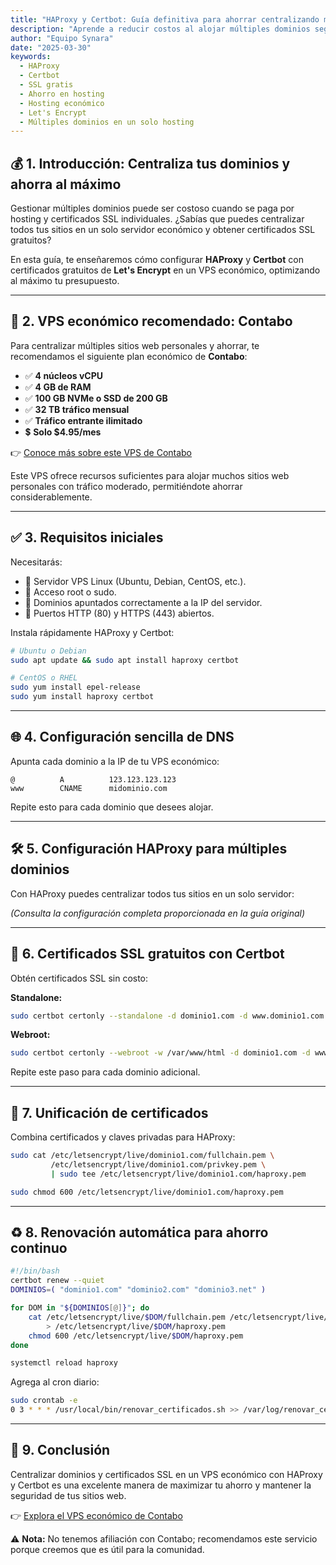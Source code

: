 ```yaml
---
title: "HAProxy y Certbot: Guía definitiva para ahorrar centralizando múltiples dominios y SSL en un VPS económico"
description: "Aprende a reducir costos al alojar múltiples dominios seguros con HAProxy y certificados SSL gratuitos usando Certbot en un VPS económico."
author: "Equipo Synara"
date: "2025-03-30"
keywords:
  - HAProxy
  - Certbot
  - SSL gratis
  - Ahorro en hosting
  - Hosting económico
  - Let's Encrypt
  - Múltiples dominios en un solo hosting
---
```


## 💰 1. Introducción: Centraliza tus dominios y ahorra al máximo

Gestionar múltiples dominios puede ser costoso cuando se paga por hosting y certificados SSL individuales. ¿Sabías que puedes centralizar todos tus sitios en un solo servidor económico y obtener certificados SSL gratuitos?

En esta guía, te enseñaremos cómo configurar **HAProxy** y **Certbot** con certificados gratuitos de **Let's Encrypt** en un VPS económico, optimizando al máximo tu presupuesto.

---

## 🚀 2. VPS económico recomendado: Contabo

Para centralizar múltiples sitios web personales y ahorrar, te recomendamos el siguiente plan económico de **Contabo**:

- ✅ **4 núcleos vCPU**
- ✅ **4 GB de RAM**
- ✅ **100 GB NVMe o SSD de 200 GB**
- ✅ **32 TB tráfico mensual**
- ✅ **Tráfico entrante ilimitado**
- 💲 **Solo $4.95/mes**

👉 [Conoce más sobre este VPS de Contabo](https://contabo.com/de/vps/cloud-vps-4c)

Este VPS ofrece recursos suficientes para alojar muchos sitios web personales con tráfico moderado, permitiéndote ahorrar considerablemente.

---

## ✅ 3. Requisitos iniciales

Necesitarás:

- 🔹 Servidor VPS Linux (Ubuntu, Debian, CentOS, etc.).
- 🔹 Acceso root o sudo.
- 🔹 Dominios apuntados correctamente a la IP del servidor.
- 🔹 Puertos HTTP (80) y HTTPS (443) abiertos.

Instala rápidamente HAProxy y Certbot:

```bash
# Ubuntu o Debian
sudo apt update && sudo apt install haproxy certbot

# CentOS o RHEL
sudo yum install epel-release
sudo yum install haproxy certbot
```

---

## 🌐 4. Configuración sencilla de DNS

Apunta cada dominio a la IP de tu VPS económico:

```dns
@          A          123.123.123.123
www        CNAME      midominio.com
```

Repite esto para cada dominio que desees alojar.

---

## 🛠️ 5. Configuración HAProxy para múltiples dominios

Con HAProxy puedes centralizar todos tus sitios en un solo servidor:

*(Consulta la configuración completa proporcionada en la guía original)*

---

## 🔐 6. Certificados SSL gratuitos con Certbot

Obtén certificados SSL sin costo:

**Standalone:**
```bash
sudo certbot certonly --standalone -d dominio1.com -d www.dominio1.com
```

**Webroot:**
```bash
sudo certbot certonly --webroot -w /var/www/html -d dominio1.com -d www.dominio1.com
```

Repite este paso para cada dominio adicional.

---

## 🔗 7. Unificación de certificados

Combina certificados y claves privadas para HAProxy:

```bash
sudo cat /etc/letsencrypt/live/dominio1.com/fullchain.pem \
         /etc/letsencrypt/live/dominio1.com/privkey.pem \
         | sudo tee /etc/letsencrypt/live/dominio1.com/haproxy.pem

sudo chmod 600 /etc/letsencrypt/live/dominio1.com/haproxy.pem
```

---

## ♻️ 8. Renovación automática para ahorro continuo
```bash
#!/bin/bash
certbot renew --quiet
DOMINIOS=( "dominio1.com" "dominio2.com" "dominio3.net" )

for DOM in "${DOMINIOS[@]}"; do
    cat /etc/letsencrypt/live/$DOM/fullchain.pem /etc/letsencrypt/live/$DOM/privkey.pem \
        > /etc/letsencrypt/live/$DOM/haproxy.pem
    chmod 600 /etc/letsencrypt/live/$DOM/haproxy.pem
done

systemctl reload haproxy
```

Agrega al cron diario:

```bash
sudo crontab -e
0 3 * * * /usr/local/bin/renovar_certificados.sh >> /var/log/renovar_certificados.log 2>&1
```

---

## 📌 9. Conclusión

Centralizar dominios y certificados SSL en un VPS económico con HAProxy y Certbot es una excelente manera de maximizar tu ahorro y mantener la seguridad de tus sitios web.

👉 [Explora el VPS económico de Contabo](https://contabo.com/de/vps/cloud-vps-4c)

⚠️ **Nota:** No tenemos afiliación con Contabo; recomendamos este servicio porque creemos que es útil para la comunidad.

